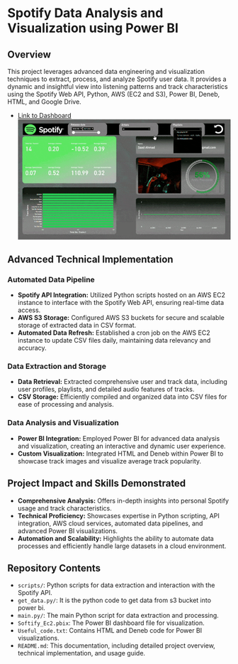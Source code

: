 # Spotify Data Analysis and Visualization using Power BI

## Overview
This project leverages advanced data engineering and visualization techniques to extract, process, and analyze Spotify user data. It provides a dynamic and insightful view into listening patterns and track characteristics using the Spotify Web API, Python, AWS (EC2 and S3), Power BI, Deneb, HTML, and Google Drive. 
- [Link to Dashboard](https://app.powerbi.com/reportEmbed?reportId=8fe7f296-f66c-4e4b-a423-d686a53feeb9&autoAuth=true&embeddedDemo=true)
![Dashboard Preview](https://github.com/saad415/Spotify/blob/main/gif.gif)

## Advanced Technical Implementation

### Automated Data Pipeline
- **Spotify API Integration:** Utilized Python scripts hosted on an AWS EC2 instance to interface with the Spotify Web API, ensuring real-time data access.
- **AWS S3 Storage:** Configured AWS S3 buckets for secure and scalable storage of extracted data in CSV format.
- **Automated Data Refresh:** Established a cron job on the AWS EC2 instance to update CSV files daily, maintaining data relevancy and accuracy.

### Data Extraction and Storage
- **Data Retrieval:** Extracted comprehensive user and track data, including user profiles, playlists, and detailed audio features of tracks.
- **CSV Storage:** Efficiently compiled and organized data into CSV files for ease of processing and analysis.

### Data Analysis and Visualization
- **Power BI Integration:** Employed Power BI for advanced data analysis and visualization, creating an interactive and dynamic user experience.
- **Custom Visualization:** Integrated HTML and Deneb within Power BI to showcase track images and visualize average track popularity.

## Project Impact and Skills Demonstrated
- **Comprehensive Analysis:** Offers in-depth insights into personal Spotify usage and track characteristics.
- **Technical Proficiency:** Showcases expertise in Python scripting, API integration, AWS cloud services, automated data pipelines, and advanced Power BI visualizations.
- **Automation and Scalability:** Highlights the ability to automate data processes and efficiently handle large datasets in a cloud environment.

## Repository Contents
- `scripts/`: Python scripts for data extraction and interaction with the Spotify API.
- `get_data.py/`: It is the python code to get data from s3 bucket into power bi.
- `main.py/`: The main Python script for data extraction and processing.
- `Softify_Ec2.pbix`: The Power BI dashboard file for visualization.
- `Useful_code.txt`: Contains HTML and Deneb code for Power BI visualizations.
- `README.md`: This documentation, including detailed project overview, technical implementation, and usage guide.
